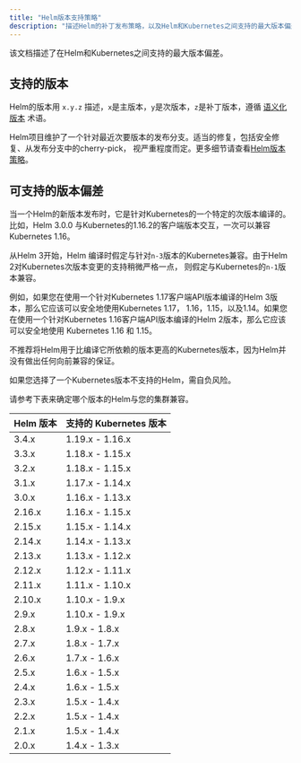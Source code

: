 ```yaml
---
title: "Helm版本支持策略"
description: "描述Helm的补丁发布策略，以及Helm和Kubernetes之间支持的最大版本偏差"
---
```


该文档描述了在Helm和Kubernetes之间支持的最大版本偏差。

## 支持的版本

Helm的版本用 `x.y.z` 描述，`x`是主版本，`y`是次版本，`z`是补丁版本，遵循
[语义化版本](https://semver.org/spec/v2.0.0.html) 术语。

Helm项目维护了一个针对最近次要版本的发布分支。适当的修复，包括安全修复、从发布分支中的cherry-pick，
视严重程度而定。更多细节请查看[Helm版本策略](https://helm.sh/zh/release_policy.md)。

## 可支持的版本偏差

当一个Helm的新版本发布时，它是针对Kubernetes的一个特定的次版本编译的。比如，Helm 3.0.0
与Kubernetes的1.16.2的客户端版本交互，一次可以兼容Kubernetes 1.16。

从Helm 3开始，Helm 编译时假定与针对`n-3`版本的Kubernetes兼容。由于Helm 2对Kubernetes次版本变更的支持稍微严格一点，
则假定与Kubernetes的`n-1`版本兼容。

例如，如果您在使用一个针对Kubernetes 1.17客户端API版本编译的Helm 3版本，那么它应该可以安全地使用Kubernetes 1.17，
1.16，1.15，以及1.14。如果您在使用一个针对Kubernetes 1.16客户端API版本编译的Helm 2版本，那么它应该可以安全地使用
Kubernetes 1.16 和 1.15。

不推荐将Helm用于比编译它所依赖的版本更高的Kubernetes版本，因为Helm并没有做出任何向前兼容的保证。

如果您选择了一个Kubernetes版本不支持的Helm，需自负风险。

请参考下表来确定哪个版本的Helm与您的集群兼容。

| Helm 版本    | 支持的 Kubernetes 版本         |
|--------------|-------------------------------|
| 3.4.x        | 1.19.x - 1.16.x               |
| 3.3.x        | 1.18.x - 1.15.x               |
| 3.2.x        | 1.18.x - 1.15.x               |
| 3.1.x        | 1.17.x - 1.14.x               |
| 3.0.x        | 1.16.x - 1.13.x               |
| 2.16.x       | 1.16.x - 1.15.x               |
| 2.15.x       | 1.15.x - 1.14.x               |
| 2.14.x       | 1.14.x - 1.13.x               |
| 2.13.x       | 1.13.x - 1.12.x               |
| 2.12.x       | 1.12.x - 1.11.x               |
| 2.11.x       | 1.11.x - 1.10.x               |
| 2.10.x       | 1.10.x - 1.9.x                |
| 2.9.x        | 1.10.x - 1.9.x                |
| 2.8.x        | 1.9.x - 1.8.x                 |
| 2.7.x        | 1.8.x - 1.7.x                 |
| 2.6.x        | 1.7.x - 1.6.x                 |
| 2.5.x        | 1.6.x - 1.5.x                 |
| 2.4.x        | 1.6.x - 1.5.x                 |
| 2.3.x        | 1.5.x - 1.4.x                 |
| 2.2.x        | 1.5.x - 1.4.x                 |
| 2.1.x        | 1.5.x - 1.4.x                 |
| 2.0.x        | 1.4.x - 1.3.x                 |

